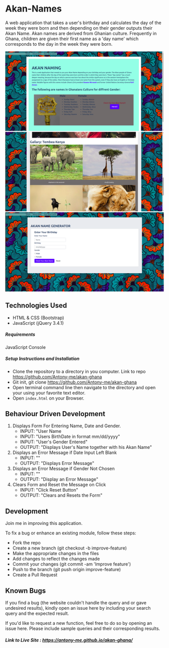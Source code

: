 # Akan-Names

A web application that takes a user's birthday and calculates the day of the week they were born and then depending on their gender outputs their Akan Name. Akan names are derived from Ghanian culture. Frequently in Ghana, children are given their first name as a 'day name' which corresponds to the day in the week they were born. 

![Akan home](images/akanhome.png)
![Akan Gallary](images/akangalla.png)
![Akan Name Generator](images/akangenerator.png)




## Technologies Used
- HTML & CSS (Bootstrap)
- JavaScript (jQuery 3.4.1)

##### Requirements

JavaScript Console

##### Setup Instructions and Installation

- Clone the repository to a directory in you computer. Link to repo https://github.com/Antony-me/akan-ghana 
- Git init, git clone https://github.com/Antony-me/akan-ghana 
- Open terminal command line then navigate to the directory and open your using your favorite text editor.
- Open `index.html` on your Browser.


## Behaviour Driven Development

1. Displays Form For Entering Name, Date and Gender.
   - INPUT: "User Name
   - INPUT: "Users BirthDate in format mm/dd/yyyy"
   - INPUT: "User's Gender Entered"
   - OUTPUT: "Displays User's Name together with his Akan Name"
2. Displays an Error Message if Date Input Left Blank
   - INPUT: ""
   - OUTPUT: "Displays Error Message"
3. Displays an Error Message if Gender Not Chosen
   - INPUT: "" 
   - OUTPUT: "Display an Error Message" 
4. Clears Form and Reset the Message on Click
   - INPUT: "Click Reset Button" 
   - OUTPUT: "Clears and Resets the Form"

## Development

Join me in improving this application.

To fix a bug or enhance an existing module, follow these steps:
- Fork the repo
- Create a new branch (git checkout -b improve-feature)
- Make the appropriate changes in the files
- Add changes to reflect the changes made
- Commit your changes (git commit -am 'Improve feature')
- Push to the branch (git push origin improve-feature)
- Create a Pull Request


## Known Bugs

If you find a bug (the website couldn't handle the query and or gave undesired results), kindly open an issue here by including your search query and the expected result.

If you'd like to request a new function, feel free to do so by opening an issue here. Please include sample queries and their corresponding results.


##### Link to Live Site : https://antony-me.github.io/akan-ghana/

